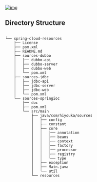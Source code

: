 <a href="https://github.com/hiyouka/seed-framework">![img](http://ww1.sinaimg.cn/large/007BVBG7gy1g04w3vkdvdj304g02s0sp.jpg)</a>
## Directory Structure
```shell

└── spring-cloud-resources
    ├── License
    ├── pom.xml
    ├── README.md
    ├── sources-dubbo
    │   ├── dubbo-api
    │   ├── dubbo-server
    │   ├── dubbo-web
    │   └── pom.xml
    ├── sources-jdbc
    │   ├── jdbc-api
    │   ├── jdbc-server
    │   ├── jdbc-web
    │   └── pom.xml
    └── sources-springioc
        ├── doc
        ├── pom.xml
        └── src/main
            ├── java/com/hiyouka/sources
            │   ├── config
            │   ├── constant
            │   ├── core
            │   │   ├── annotation
            │   │   ├── beans
            │   │   ├── context
            │   │   ├── factory
            │   │   ├── processor
            │   │   ├── registry
            │   │   └── type
            │   ├── exception
            │   ├── Main.java
            │   └── util
            └── resources

```
                 
